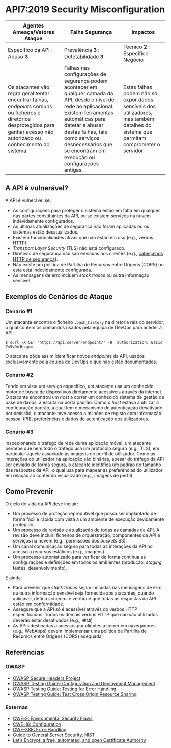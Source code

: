 API7:2019 Security Misconfiguration
===================================

| Agentes Ameaça/Vetores Ataque | Falha Segurança | Impactos |
| - | - | - |
| Específico da API : Abuso **3** | Prevalência **3** : Detetabilidade **3** | Técnico **2** : Específico Negócio |
| Os atacantes vão regra geral tentar encontrar falhas, _endpoints_ comuns ou ficheiros e diretórios desprotegidos para ganhar acesso não autorizado ou conhecimento do sistema. | Falhas nas configurações de segurança podem acontecer em qualquer camada da API, desde o nível de rede ao aplicacional. Existem ferramentas automáticas para detetar e abusar destas falhas, tais como serviços desnecessários que se encontram em execução ou configurações antigas. | Estas falhas podem não só expor dados sensíveis dos utilizadores, mas também detalhes do sistema que permitam comprometer o servidor. |

## A API é vulnerável?

A API é vulnerável se:

* As configurações para proteger o sistema estão em falta em qualquer das partes
  constituintes da API, ou se existem serviços na nuvem indevidamente
  configurados.
* As últimas atualizações de segurança não foram aplicadas ou os sistemas estão
  desatualizados.
* Existem funcionalidades ativas que não estão em uso (e.g., verbos HTTP).
* _Transport Layer Security_ (TLS) não está configurado.
* Diretivas de segurança não são enviadas aos clientes (e.g.,
  [cabeçalhos HTTP de segurança][1]).
* Não existe um política de Partilha de Recursos entre Origens (CORS) ou esta
  está indevidamente configurada.
* As mensagens de erro incluem _stack traces_ ou outra informação sensível.

## Exemplos de Cenários de Ataque

### Cenário #1

Um atacante encontra o ficheiro `.bash_history` na diretoria raiz do servidor, o
qual contem os comandos usados pela equipa de DevOps para aceder à API:

```
$ curl -X GET 'https://api.server/endpoint/' -H 'authorization: Basic Zm9vOmJhcg=='
```

O atacante pôde assim identificar novos _endpoints_ da API, usados
exclusivamente pela equipa de DevOps e que não estão documentados.

### Cenário #2

Tendo em vista um serviço específico, um atacante usa um conhecido motor de
busca de dispositivos diretamente acessíveis através da internet. O atacante
encontrou um _host_ a correr um conhecido sistema de gestão de base de dados, à
escuta na porta padrão. Como o _host_ estava a utilizar a configuração padrão, a
qual tem o mecanismo de autenticação desativado por omissão, o atacante teve
acesso a milhões de registo com informação pessoal (PII), preferências e dados
de autenticação dos utilizadores.

### Cenário #3

Inspecionando o tráfego de rede duma aplicação móvel, um atacante percebe que
nem todo o tráfego usa um protocolo seguro (e.g., TLS), em particular aquele
associado às imagens de perfil de utilizador. Como as interações do utilizador
na aplicação são binárias, apesar do tráfego da API ser enviado de forma segura,
o atacante identifica um padrão no tamanho das respostas da API, o qual usa para
mapear as preferências do utilizador em relação ao conteúdo visualizado (e.g.,
imagens de perfil).

## Como Prevenir

O ciclo de vida da API deve incluir:

* Um processo de proteção reprodutível que possa ser implantado de forma fácil
  e rápida com vista a um ambiente de execução devidamente protegido.
* Um processo de revisão e atualização de todas as camadas da API. A revisão
  deve incluir: ficheiros de orquestração, componentes da API e serviços na
  nuvem (e.g., permissões dos _buckets_ S3).
* Um canal comunicação seguro para todas as interações da API no acesso a
  recursos estáticos (e.g., imagens).
* Um processo automatizado para verificar de forma continua as configurações e
  definições em todos os ambientes (produção, _staging_, testes,
  desenvolvimento).

E ainda:

* Para prevenir que _stack traces_ sejam incluídas nas mensagens de erro ou
  outra informação sensível seja fornecida aos atacantes, quando aplicável,
  defina _schemas_ e verifique que todas as respostas da API estão em
  conformidade.
* Assegure que a API só é acessível através do verbos HTTP especificados. Todos
  os demais verbos HTTP que não são utilizados deverão estar desativados (e.g.,
  `HEAD`)
* As APIs destinadas a acessos por clientes a correr em navegadores (e.g.,
  WebApps) devem implementar uma política de Partilha de Recursos entre Origens
  (CORS) adequada.

## Referências

### OWASP

* [OWASP Secure Headers Project][1]
* [OWASP Testing Guide: Configuration and Deployment Management][2]
* [OWASP Testing Guide: Testing for Error Handling][3]
* [OWASP Testing Guide: Test Cross Origin Resource Sharing][9]

### Externas

* [CWE-2: Environmental Security Flaws][4]
* [CWE-16: Configuration][5]
* [CWE-388: Error Handling][6]
* [Guide to General Server Security][7], NIST
* [Let’s Encrypt: a free, automated, and open Certificate Authority][8]

[1]: https://owasp.org/www-project-secure-headers/
[2]: https://github.com/OWASP/wstg/tree/master/document/4-Web_Application_Security_Testing/02-Configuration_and_Deployment_Management_Testing
[3]: https://github.com/OWASP/wstg/tree/master/document/4-Web_Application_Security_Testing/08-Testing_for_Error_Handling
[4]: https://cwe.mitre.org/data/definitions/2.html
[5]: https://cwe.mitre.org/data/definitions/16.html
[6]: https://cwe.mitre.org/data/definitions/388.html
[7]: https://csrc.nist.gov/publications/detail/sp/800-123/final
[8]: https://letsencrypt.org/
[9]: https://github.com/OWASP/wstg/blob/master/document/4-Web_Application_Security_Testing/11-Client_Side_Testing/07-Testing_Cross_Origin_Resource_Sharing.md
